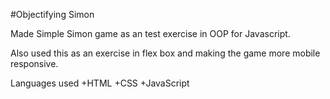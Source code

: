 #Objectifying Simon

Made Simple Simon game as an test exercise in OOP for Javascript.

Also used this as an exercise in flex box and making the game more mobile 
responsive.

Languages used
+HTML
+CSS
+JavaScript